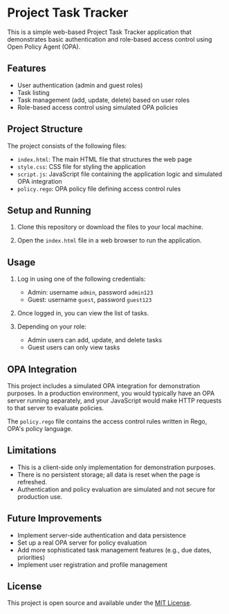 
# Project Task Tracker

This is a simple web-based Project Task Tracker application that demonstrates basic authentication and role-based access control using Open Policy Agent (OPA).

## Features

- User authentication (admin and guest roles)
- Task listing
- Task management (add, update, delete) based on user roles
- Role-based access control using simulated OPA policies

## Project Structure

The project consists of the following files:

- `index.html`: The main HTML file that structures the web page
- `style.css`: CSS file for styling the application
- `script.js`: JavaScript file containing the application logic and simulated OPA integration
- `policy.rego`: OPA policy file defining access control rules

## Setup and Running

1. Clone this repository or download the files to your local machine.

2. Open the `index.html` file in a web browser to run the application.

## Usage

1. Log in using one of the following credentials:
   - Admin: username `admin`, password `admin123`
   - Guest: username `guest`, password `guest123`

2. Once logged in, you can view the list of tasks.

3. Depending on your role:
   - Admin users can add, update, and delete tasks
   - Guest users can only view tasks

## OPA Integration

This project includes a simulated OPA integration for demonstration purposes. In a production environment, you would typically have an OPA server running separately, and your JavaScript would make HTTP requests to that server to evaluate policies.

The `policy.rego` file contains the access control rules written in Rego, OPA's policy language.

## Limitations

- This is a client-side only implementation for demonstration purposes.
- There is no persistent storage; all data is reset when the page is refreshed.
- Authentication and policy evaluation are simulated and not secure for production use.

## Future Improvements

- Implement server-side authentication and data persistence
- Set up a real OPA server for policy evaluation
- Add more sophisticated task management features (e.g., due dates, priorities)
- Implement user registration and profile management


## License

This project is open source and available under the [MIT License](LICENSE).

